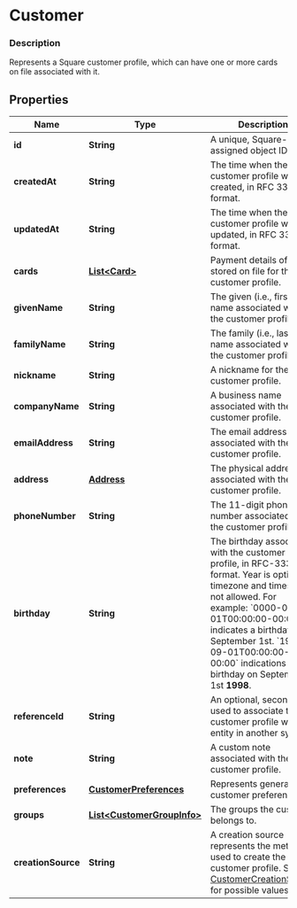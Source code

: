 
# Customer

### Description

Represents a Square customer profile, which can have one or more cards on file associated with it.

## Properties
Name | Type | Description | Notes
------------ | ------------- | ------------- | -------------
**id** | **String** | A unique, Square-assigned object ID. | 
**createdAt** | **String** | The time when the customer profile was created, in RFC 3339 format. | 
**updatedAt** | **String** | The time when the customer profile was last updated, in RFC 3339 format. | 
**cards** | [**List&lt;Card&gt;**](Card.md) | Payment details of cards stored on file for the customer profile. |  [optional]
**givenName** | **String** | The given (i.e., first) name associated with the customer profile. |  [optional]
**familyName** | **String** | The family (i.e., last) name associated with the customer profile. |  [optional]
**nickname** | **String** | A nickname for the customer profile. |  [optional]
**companyName** | **String** | A business name associated with the customer profile. |  [optional]
**emailAddress** | **String** | The email address associated with the customer profile. |  [optional]
**address** | [**Address**](Address.md) | The physical address associated with the customer profile. |  [optional]
**phoneNumber** | **String** | The 11-digit phone number associated with the customer profile. |  [optional]
**birthday** | **String** | The birthday associated with the customer profile, in RFC-3339 format. Year is optional, timezone and times are not allowed. For example: &#x60;0000-09-01T00:00:00-00:00&#x60; indicates a birthday on September 1st. &#x60;1998-09-01T00:00:00-00:00&#x60; indications a birthday on September 1st __1998__. |  [optional]
**referenceId** | **String** | An optional, second ID used to associate the customer profile with an entity in another system. |  [optional]
**note** | **String** | A custom note associated with the customer profile. |  [optional]
**preferences** | [**CustomerPreferences**](CustomerPreferences.md) | Represents general customer preferences. |  [optional]
**groups** | [**List&lt;CustomerGroupInfo&gt;**](CustomerGroupInfo.md) | The groups the customer belongs to. |  [optional]
**creationSource** | **String** | A creation source represents the method used to create the customer profile. See [CustomerCreationSource](#type-customercreationsource) for possible values |  [optional]



